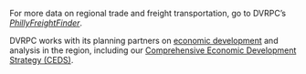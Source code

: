 For more data on regional trade and freight transportation, go to DVRPC’s [_PhillyFreightFinder_](https://www.dvrpc.org/webmaps/phillyfreightfinder/).

DVRPC works with its planning partners on [economic development](https://www.dvrpc.org/Economic/)  and analysis in the region, including our [Comprehensive Economic Development Strategy (CEDS)](https://www.dvrpc.org/Economic/CEDS/).